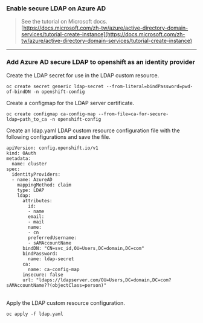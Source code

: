 

### Enable secure LDAP on Azure AD
> See the tutorial on Microsoft docs. <br>
> [https://docs.microsoft.com/zh-tw/azure/active-directory-domain-services/tutorial-create-instance](https://docs.microsoft.com/zh-tw/azure/active-directory-domain-services/tutorial-create-instance)
---
### Add Azure AD secure LDAP to openshift as an identity provider
Create the LDAP secret for use in the LDAP custom resource.

```
oc create secret generic ldap-secret --from-literal=bindPassword=pwd-of-bindDN -n openshift-config
```
Create a configmap for the LDAP server certificate.
```
oc create configmap ca-config-map --from-file=ca-for-secure-ldap=path_to_ca -n openshift-config
```
Create an ldap.yaml LDAP custom resource configuration file with the following configurations and save the file. 
```crc
apiVersion: config.openshift.io/v1
kind: OAuth
metadata:
  name: cluster
spec:
  identityProviders:
  - name: AzureAD 
    mappingMethod: claim 
    type: LDAP
    ldap:
      attributes:
        id: 
        - name
        email: 
        - mail
        name: 
        - cn
        preferredUsername: 
        - sAMAccountName
      bindDN: "CN=svc_id,OU=Users,DC=domain,DC=com" 
      bindPassword: 
        name: ldap-secret
      ca: 
        name: ca-config-map
      insecure: false 
      url: "ldaps://ldapserver.com/OU=Users,DC=domain,DC=com?sAMAccountName??(objectClass=person)"
```
<br>
Apply the LDAP custom resource configuration.

```
oc apply -f ldap.yaml
```
